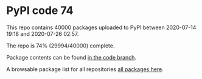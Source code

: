 # PyPI code 74

This repo contains 40000 packages uploaded to PyPI between 
2020-07-14 19:18 and 2020-07-26 02:57.

The repo is 74% (29994/40000) complete.

Package contents can be found [in the code branch](https://github.com/pypi-data/pypi-mirror-74/tree/code/packages).

A browsable package list for all repositories [all packages here](https://pypi-data.github.io/website/repositories/pypi-mirror-74).


